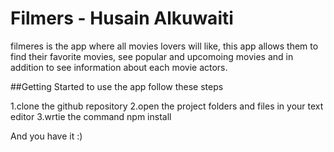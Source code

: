 # Filmers - Husain Alkuwaiti

filmeres is the app where all movies lovers will like, this app allows them to find their favorite movies, see popular and upcomoing movies and in addition to see information about each movie actors.

##Getting Started 
to use the app follow these steps

1.clone the github repository
2.open the project folders and files in your text editor
3.wrtie the command npm install


And you have it :)
